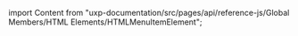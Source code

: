 
import Content from "uxp-documentation/src/pages/api/reference-js/Global Members/HTML Elements/HTMLMenuItemElement";

<Content query="product=photoshop"/>
